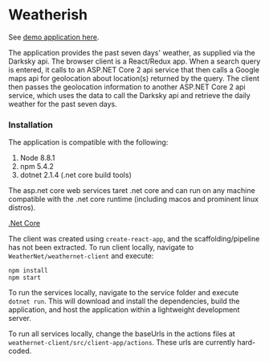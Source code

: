 # Weatherish

See [demo application here](https://rbm-ws-client.appspot.com).

The application provides the past seven days' weather, as supplied via the Darksky api. The browser client is a React/Redux app. When a search query is entered, it calls to an ASP.NET Core 2 api service that then calls a Google maps api for geolocation about location(s) returned by the query. The client then passes the geolocation information to another ASP.NET Core 2 api service, which uses the data to call the Darksky api and retrieve the daily weather for the past seven days. 

### Installation

The application is compatible with the following:
1. Node 8.8.1
2. npm 5.4.2
3. dotnet 2.1.4 (.net core build tools)

The asp.net core web services taret .net core and can run on any machine compatible with the .net core runtime (including macos and prominent linux distros).

[.Net Core](https://www.microsoft.com/net)

The client was created using `create-react-app`, and the scaffolding/pipeline has not been extracted.
To run client locally, navigate to `WeatherNet/weathernet-client` and execute:

```
npm install
npm start
```

To run the services locally, navigate to the service folder and execute `dotnet run`. This will download and install the dependencies, build the application, and host the application within a lightweight development server.

To run all services locally, change the baseUrls in the actions files at `weathernet-client/src/client-app/actions`. These urls are currently hard-coded. 


